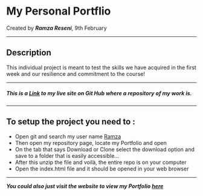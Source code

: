 # My Personal Portflio
Created by ***Ramza Reseni***, 9th February

---
## Description
This individual project is meant to test the skills we have acquired in the first week and our resilience and commitment to the course!

---
##### This is a [Link](https://github.com/ramza007/ramza-.git) to my live site on Git Hub where a repository of my work is.

---
## To setup the project you need to :
* Open git and search my user name [Ramza](https://github.com/ramza007)
* Then open my repository page, locate my Portfolio and open
* On the tab that says Download or Clone select the download option and save to a folder that is easily accessible...
* After this unzip the file and voilà, the entire repo is on your computer
* Open the index.html file and it should be opened in your web browser

---
***You could also just visit the website to view my Portfolio [here](https://ramza007.github.io/ramza-/)***
